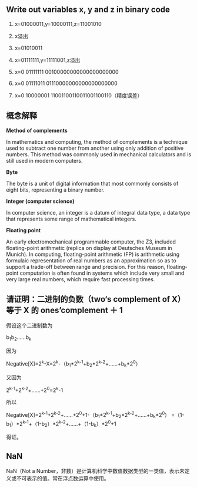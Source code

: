 
## Write out variables x, y and z in binary code
1. x=01000011,y=10000111,z=11001010
2. x溢出
3. x=01010011
4. x=01111111,y=11111001,z溢出

5. x=0 01111111 00100000000000000000000
6. x=0 01111011 01110000000000000000000
7. x=0 10000001 11001100110011001100110（精度误差）

## 概念解释

**Method of complements**

In mathematics and computing, the method of complements is a technique used to subtract one number from another using only addition of positive numbers. This method was commonly used in mechanical calculators and is still used in modern computers.

**Byte**

The byte is a unit of digital information that most commonly consists of eight bits, representing a binary number. 

**Integer (computer science)**

In computer science, an integer is a datum of integral data type, a data type that represents some range of mathematical integers. 

**Floating point**

An early electromechanical programmable computer, the Z3, included floating-point arithmetic (replica on display at Deutsches Museum in Munich).
In computing, floating-point arithmetic (FP) is arithmetic using formulaic representation of real numbers as an approximation so as to support a trade-off between range and precision. For this reason, floating-point computation is often found in systems which include very small and very large real numbers, which require fast processing times. 

## 请证明：二进制的负数（two‘s complement of X）等于 X 的 ones’complement ＋ 1

假设这个二进制数为

b<sub>1</sub>b<sub>2</sub>……b<sub>k</sub>

因为

Negative[X]=2<sup>k</sup>-X=2<sup>k</sup>-（b<sub>1</sub>*2<sup>k-1</sup>+b<sub>2</sub>*2<sup>k-2</sup>+……+b<sub>k</sub>*2<sup>0</sup>）

又因为

2<sup>k-1</sup>+2<sup>k-2</sup>+……+2<sup>0</sup>=2<sup>k</sup>-1

所以

Negative[X]=2<sup>k-1</sup>+2<sup>k-2</sup>+……+2<sup>0</sup>+1-（b<sub>1</sub>*2<sup>k-1</sup>+b<sub>2</sub>*2<sup>k-2</sup>+……+b<sub>k</sub>*2<sup>0</sup>）
=（1-b<sub>1</sub>）*2<sup>k-1</sup>+（1-b<sub>2</sub>）*2<sup>k-2</sup>+……+（1-b<sub>k</sub>）*2<sup>0</sup>+1

得证。

## NaN

NaN（Not a Number，非数）是计算机科学中数值数据类型的一类值，表示未定义或不可表示的值。常在浮点数运算中使用。